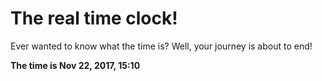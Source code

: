 # The real time clock!

Ever wanted to know what the time is? Well, your journey is about to end!

**The time is Nov 22, 2017, 15:10**